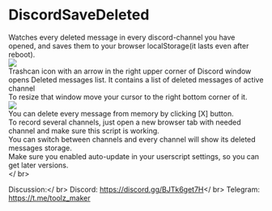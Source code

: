# DiscordSaveDeleted
Watches every deleted message in every discord-channel you have opened, and saves them to your browser localStorage(it lasts even after reboot).<br/>
<img src="https://i.imgur.com/mevO18t.png"><br/>
Trashcan icon with an arrow in the right upper corner of Discord window opens Deleted messages list. It contains a list of deleted messages of active channel<br/>
To resize that window move your cursor to the right bottom corner of it.<br/>
<img src="https://i.imgur.com/jUr3gxc.gif"><br/>
You can delete every message from memory by clicking [X] button.<br/>
To record several channels, just open a new browser tab with needed channel and make sure this script is working.<br/>
You can switch between channels and every channel will show its deleted messages storage.<br/>
Make sure you enabled auto-update in your userscript settings, so you can get later versions.<br/></ br>

Discussion:</ br>
Discord: <a>https://discord.gg/BJTk6get7H</a></ br>
Telegram: <a>https://t.me/toolz_maker</a>

